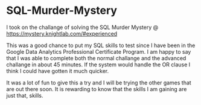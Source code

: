 # SQL-Murder-Mystery
I took on the challange of solving the SQL Murder Mystery @ https://mystery.knightlab.com/#experienced

This was a good chance to put my SQL skills to test since I have been in the Google Data Analytics Professional Certificate Program. I am happy to say that I was able to complete both the normal challange and the advanced challange in about 45 minutes. If the system would handle the OR clause I think I could have gotten it much quicker. 

It was a lot of fun to give this a try and I will be trying the other games that are out there soon. It is rewarding to know that the skills I am gaining are just that, skills.
